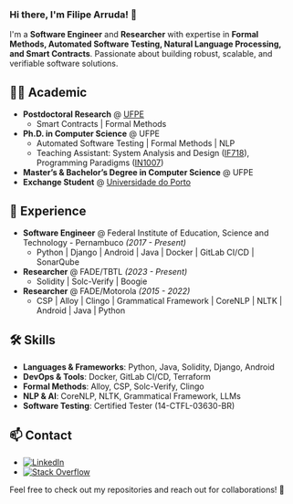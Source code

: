 ### Hi there, I'm Filipe Arruda! 👋

I'm a **Software Engineer** and **Researcher** with expertise in **Formal Methods, Automated Software Testing, Natural Language Processing, and Smart Contracts**. Passionate about building robust, scalable, and verifiable software solutions.

## 🧑‍🎓 Academic
- **Postdoctoral Research** @ [UFPE](https://www.ufpe.br/)
  - Smart Contracts | Formal Methods
- **Ph.D. in Computer Science** @ UFPE
  - Automated Software Testing | Formal Methods | NLP
  - Teaching Assistant: System Analysis and Design ([IF718](https://sites.google.com/a/cin.ufpe.br/if718)), Programming Paradigms ([IN1007](https://www.cin.ufpe.br/~in1007))
- **Master’s & Bachelor’s Degree in Computer Science** @ UFPE
- **Exchange Student** @ [Universidade do Porto](https://www.up.pt/)

## 💼 Experience
- **Software Engineer** @ Federal Institute of Education, Science and Technology - Pernambuco _(2017 - Present)_
  - Python | Django | Android | Java | Docker | GitLab CI/CD | SonarQube
- **Researcher** @ FADE/TBTL _(2023 - Present)_
  - Solidity | Solc-Verify | Boogie
- **Researcher** @ FADE/Motorola _(2015 - 2022)_
  - CSP | Alloy | Clingo | Grammatical Framework | CoreNLP | NLTK | Android | Java | Python

## 🛠️ Skills
- **Languages & Frameworks**: Python, Java, Solidity, Django, Android
- **DevOps & Tools**: Docker, GitLab CI/CD, Terraform
- **Formal Methods**: Alloy, CSP, Solc-Verify, Clingo
- **NLP & AI**: CoreNLP, NLTK, Grammatical Framework, LLMs
- **Software Testing**: Certified Tester (14-CTFL-03630-BR)

## 📫 Contact
- [![LinkedIn](https://img.shields.io/badge/-LinkedIn-blue?logo=linkedin)](https://br.linkedin.com/in/filipemca)
- [![Stack Overflow](https://img.shields.io/badge/-Stack%20Overflow-orange?logo=stackoverflow)](https://stackoverflow.com/users/2723645/filipe-arruda)

Feel free to check out my repositories and reach out for collaborations! 🚀


